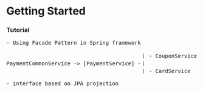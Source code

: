 # Getting Started

### Tutorial
<pre>
- Using Facade Pattern in Spring framework 

                                          ㅣ - CouponService
PaymentCommonService -> [PaymentService] -ㅣ
                                          ㅣ - CardService

- interface based on JPA projection                                           
</pre>

